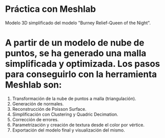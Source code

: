 # Práctica con Meshlab
Modelo 3D simplificado del modelo "Burney Relief-Queen of the Night".

# A partir de un modelo de nube de puntos, se ha generado una malla simplificada y optimizada. Los pasos para conseguirlo con la herramienta Meshlab son:
1. Transformación de la nube de puntos a malla (triangulación).
2. Generación de normales.
3. Reconstrucción de Poisson Surface.
4. Simplificación con Clustering y Quadric Decimation.
5. Corrección de errores.
6. Parametrización y creación de textura desde el color por vértice.
7. Exportación del modelo final y visualización del mismo. 
